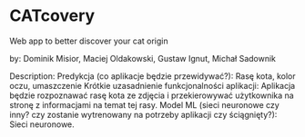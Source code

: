 # CATcovery
Web app to better discover your cat origin

by: Dominik Misior, Maciej Oldakowski, Gustaw Ignut, Michał Sadownik 

Description:
Predykcja (co aplikacje będzie przewidywać?): Rasę kota, kolor oczu, umaszczenie
Krótkie uzasadnienie funkcjonalności aplikacji: Aplikacja będzie rozpoznawać rasę kota ze zdjęcia i przekierowywać użytkownika na stronę z informacjami na temat tej rasy. 
Model ML (sieci neuronowe czy inny? czy zostanie wytrenowany na potrzeby aplikacji czy ściągnięty?):  Sieci neuronowe. 
